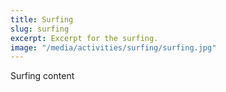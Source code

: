 ```yaml
---
title: Surfing
slug: surfing
excerpt: Excerpt for the surfing.
image: "/media/activities/surfing/surfing.jpg"
---
```

Surfing content